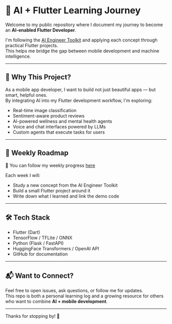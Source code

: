 # 🚀 AI + Flutter Learning Journey

Welcome to my public repository where I document my journey to become an **AI-enabled Flutter Developer**.

I'm following the [AI Engineer Toolkit](https://github.com/break-into-data/ai-engineer-toolkit) and applying each concept through practical Flutter projects.  
This helps me bridge the gap between mobile development and machine intelligence.

---

## 🌟 Why This Project?

As a mobile app developer, I want to build not just beautiful apps — but smart, helpful ones.  
By integrating AI into my Flutter development workflow, I'm exploring:

- Real-time image classification
- Sentiment-aware product reviews
- AI-powered wellness and mental health agents
- Voice and chat interfaces powered by LLMs
- Custom agents that execute tasks for users

---

## 📅 Weekly Roadmap

📌 You can follow my weekly progress [here](./roadmap.md)

Each week I will:
- Study a new concept from the AI Engineer Toolkit
- Build a small Flutter project around it
- Write down what I learned and link the demo code

---

## 🛠️ Tech Stack

- Flutter (Dart)
- TensorFlow / TFLite / ONNX
- Python (Flask / FastAPI)
- HuggingFace Transformers / OpenAI API
- GitHub for documentation

---

## 📬 Want to Connect?

Feel free to open issues, ask questions, or follow me for updates.  
This repo is both a personal learning log and a growing resource for others who want to combine **AI + mobile development**.

---

Thanks for stopping by! 🌱
